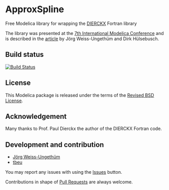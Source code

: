 # ApproxSpline
Free Modelica library for wrapping the [DIERCKX](http://www.netlib.org/dierckx/index.html) Fortran library

The library was presented at the [7th International Modelica Conference](https://modelica.org/events/modelica2009/Proceedings/memorystick/pages/MODEL09_ContentListWeb_3.html#tudt1_07) and is described in the  [article](http://dx.doi.org/10.3384/ecp09430013) by Jörg Weiss-Ungethüm and Dirk Hülsebusch.

## Build status
[![Build Status](https://travis-ci.org/tbeu/ApproxSpline.svg?branch=master)](https://travis-ci.org/tbeu/ApproxSpline)

## License
This Modelica package is released under the terms of the [Revised BSD License](LICENSE).

## Acknowledgement
Many thanks to Prof. Paul Dierckx the author of the DIERCKX Fortran code.

## Development and contribution
* [Jörg Weiss-Ungethüm](http://www.dlr.de/tt/desktopdefault.aspx/tabid-4074/6449_read-26380)
* [tbeu](https://github.com/tbeu)

You may report any issues with using the [Issues](../../issues) button.

Contributions in shape of [Pull Requests](../../pulls) are always welcome.
